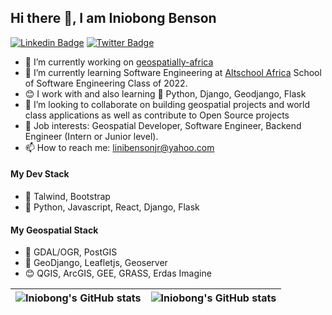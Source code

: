## Hi there 👋, I am Iniobong Benson

[![Linkedin Badge](https://img.shields.io/badge/-Iniobong-blue?style=for-the-badge&logo=Linkedin&logoColor=white&link=https://www.linkedin.com/in/linibenson)](https://www.linkedin.com/in/linibenson) [![Twitter Badge](https://img.shields.io/badge/-@linibenson-1ca0f1?style=for-the-badge&logo=twitter&logoColor=white&link=https://twitter.com/linibenson)](https://twitter.com/linibenson)


<!--
**linibensonjr/linibensonjr** is a ✨ _special_ ✨ repository because its `README.md` (this file) appears on your GitHub profile.

[Link](https://img.shields.io/badge/Gmail-D14836?style=for-the-badge&logo=gmail&logoColor=white)

Here are some ideas to get you started:
-->

- 🔭 I’m currently working on [geospatially-africa](https://github.com/linibensonjr/geospatially-africa)
- 🌱 I’m currently learning Software Engineering at [Altschool Africa](https://altschoolafrica.com) School of Software Engineering Class of 2022.
- 😊 I work with and also learning 🐍 Python, Django, Geodjango, Flask
- 👯 I’m looking to collaborate on building geospatial projects and world class applications as well as contribute to Open Source projects
- 💼 Job interests: Geospatial Developer, Software Engineer, Backend Engineer (Intern or Junior level).
- 📫 How to reach me: linibensonjr@yahoo.com

#### My Dev Stack
- 🔭 Talwind, Bootstrap
- 🌱 Python, Javascript, React, Django, Flask


#### My Geospatial Stack
- 🔭 GDAL/OGR, PostGIS
- 🌱 GeoDjango, Leafletjs, Geoserver
- 😊 QGIS, ArcGIS, GEE, GRASS, Erdas Imagine

| <img align="center" src="https://github-readme-stats.vercel.app/api?username=linibensonjr&show_icons=true&include_all_commits=true&hide_border=true" alt="Iniobong's GitHub stats" /> | <img align="center" src="https://github-readme-stats.vercel.app/api/top-langs/?username=linibensonjr&langs_count=8&layout=compact&hide_border=true" alt="Iniobong's GitHub stats" /> |
| ------------- | ------------- |
